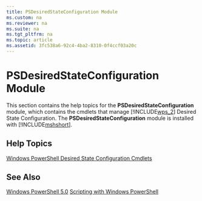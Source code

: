 ```yaml
---
title: PSDesiredStateConfiguration Module
ms.custom: na
ms.reviewer: na
ms.suite: na
ms.tgt_pltfrm: na
ms.topic: article
ms.assetid: 3fc538a6-92c4-4ba2-8310-0f4ccf03a20c
---
```

# PSDesiredStateConfiguration Module
This section contains the help topics for the **PSDesiredStateConfiguration** module, which contains the cmdlets that manage [!INCLUDE[wps_2](../Token/wps_2_md.md)] Desired State Configuration. The **PSDesiredStateConfiguration** module is installed with [!INCLUDE[mshshort](../Token/mshshort_md.md)].

## Help Topics
[Windows PowerShell Desired State Configuration Cmdlets](assetId:///eee354bf-2159-4554-8240-88983ef807bd)

## See Also
[Windows PowerShell 5.0](../Topic/Windows-PowerShell-5.0.md)
[Scripting with Windows PowerShell](../Topic/Scripting-with-Windows-PowerShell.md)

